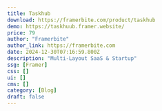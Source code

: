 ```yaml
---
title: Taskhub
download: https://framerbite.com/product/taskhub
demo: https://taskhuub.framer.website/
price: 79
author: "Framerbite"
author_link: https://framerbite.com
date: 2024-12-30T07:16:59.800Z
description: "Multi-Layout SaaS & Startup"
ssg: [Framer]
css: []
ui: []
cms: []
category: [Blog]
draft: false
---
```

